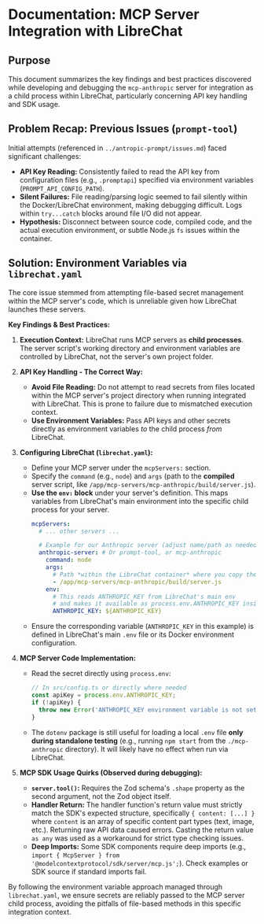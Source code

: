 # Documentation: MCP Server Integration with LibreChat

## Purpose

This document summarizes the key findings and best practices discovered while developing and debugging the `mcp-anthropic` server for integration as a child process within LibreChat, particularly concerning API key handling and SDK usage.

## Problem Recap: Previous Issues (`prompt-tool`)

Initial attempts (referenced in `../antropic-prompt/issues.md`) faced significant challenges:

*   **API Key Reading:** Consistently failed to read the API key from configuration files (e.g., `.promptapi`) specified via environment variables (`PROMPT_API_CONFIG_PATH`).
*   **Silent Failures:** File reading/parsing logic seemed to fail silently within the Docker/LibreChat environment, making debugging difficult. Logs within `try...catch` blocks around file I/O did not appear.
*   **Hypothesis:** Disconnect between source code, compiled code, and the actual execution environment, or subtle Node.js `fs` issues within the container.

## Solution: Environment Variables via `librechat.yaml`

The core issue stemmed from attempting file-based secret management within the MCP server's code, which is unreliable given how LibreChat launches these servers.

**Key Findings & Best Practices:**

1.  **Execution Context:** LibreChat runs MCP servers as **child processes**. The server script's working directory and environment variables are controlled by LibreChat, not the server's own project folder.

2.  **API Key Handling - The Correct Way:**
    *   **Avoid File Reading:** Do not attempt to read secrets from files located within the MCP server's project directory when running integrated with LibreChat. This is prone to failure due to mismatched execution context.
    *   **Use Environment Variables:** Pass API keys and other secrets directly as environment variables *to* the child process *from* LibreChat.

3.  **Configuring LibreChat (`librechat.yaml`):**
    *   Define your MCP server under the `mcpServers:` section.
    *   Specify the `command` (e.g., `node`) and `args` (path to the **compiled** server script, like `/app/mcp-servers/mcp-anthropic/build/server.js`).
    *   **Use the `env:` block** under your server's definition. This maps variables from LibreChat's main environment into the specific child process for your server.
        ```yaml
        mcpServers:
          # ... other servers ...

          # Example for our Anthropic server (adjust name/path as needed in actual config)
          anthropic-server: # Or prompt-tool, or mcp-anthropic
            command: node
            args:
              # Path *within the LibreChat container* where you copy the compiled code
              - /app/mcp-servers/mcp-anthropic/build/server.js
            env:
              # This reads ANTHROPIC_KEY from LibreChat's main env
              # and makes it available as process.env.ANTHROPIC_KEY inside server.js
              ANTHROPIC_KEY: ${ANTHROPIC_KEY}
        ```
    *   Ensure the corresponding variable (`ANTHROPIC_KEY` in this example) is defined in LibreChat's main `.env` file or its Docker environment configuration.

4.  **MCP Server Code Implementation:**
    *   Read the secret directly using `process.env`:
        ```typescript
        // In src/config.ts or directly where needed
        const apiKey = process.env.ANTHROPIC_KEY;
        if (!apiKey) {
          throw new Error('ANTHROPIC_KEY environment variable is not set.');
        }
        ```
    *   The `dotenv` package is still useful for loading a local `.env` file **only during standalone testing** (e.g., running `npm start` from the `./mcp-anthropic` directory). It will likely have no effect when run via LibreChat.

5.  **MCP SDK Usage Quirks (Observed during debugging):**
    *   **`server.tool()`:** Requires the Zod schema's `.shape` property as the second argument, not the Zod object itself.
    *   **Handler Return:** The handler function's return value must strictly match the SDK's expected structure, specifically `{ content: [...] }` where `content` is an array of specific content part types (text, image, etc.). Returning raw API data caused errors. Casting the return value `as any` was used as a workaround for strict type checking issues.
    *   **Deep Imports:** Some SDK components require deep imports (e.g., `import { McpServer } from '@modelcontextprotocol/sdk/server/mcp.js';`). Check examples or SDK source if standard imports fail.

By following the environment variable approach managed through `librechat.yaml`, we ensure secrets are reliably passed to the MCP server child process, avoiding the pitfalls of file-based methods in this specific integration context.